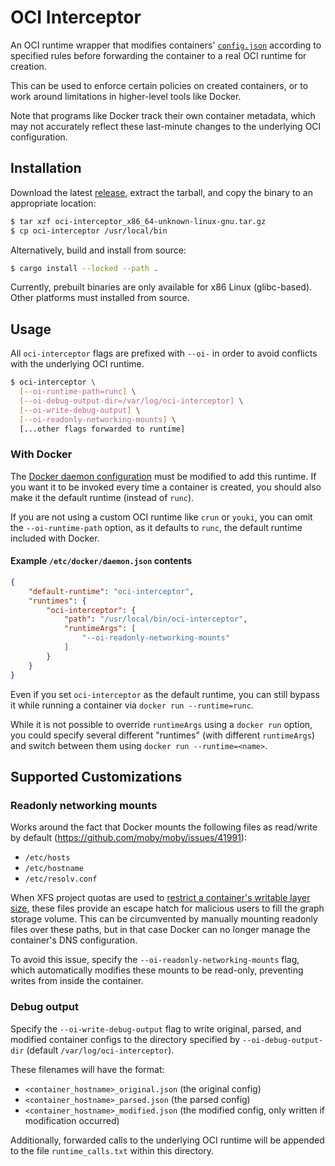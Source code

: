 # OCI Interceptor

An OCI runtime wrapper that modifies containers'
[`config.json`](https://github.com/opencontainers/runtime-spec/blob/master/config.md) according to
specified rules before forwarding the container to a real OCI runtime for creation.

This can be used to enforce certain policies on created containers, or to work around limitations
in higher-level tools like Docker.

Note that programs like Docker track their own container metadata, which may not accurately reflect
these last-minute changes to the underlying OCI configuration.

## Installation

Download the latest [release](https://github.com/picoCTF/oci-interceptor/releases), extract the tarball, and copy the binary to an appropriate location:

```bash
$ tar xzf oci-interceptor_x86_64-unknown-linux-gnu.tar.gz
$ cp oci-interceptor /usr/local/bin
```

Alternatively, build and install from source:

```bash
$ cargo install --locked --path .
```

Currently, prebuilt binaries are only available for x86 Linux (glibc-based). Other platforms must installed from source.

## Usage

All `oci-interceptor` flags are prefixed with `--oi-` in order to avoid conflicts with the underlying OCI runtime.

```bash
$ oci-interceptor \
  [--oi-runtime-path=runc] \
  [--oi-debug-output-dir=/var/log/oci-interceptor] \
  [--oi-write-debug-output] \
  [--oi-readonly-networking-mounts] \
  [...other flags forwarded to runtime]
```

### With Docker

The [Docker daemon
configuration](https://docs.docker.com/engine/reference/commandline/dockerd/#daemon-configuration-file)
must be modified to add this runtime. If you want it to be invoked every time a container is
created, you should also make it the default runtime (instead of `runc`).

If you are not using a custom OCI runtime like `crun` or `youki`, you can omit the `--oi-runtime-path`
option, as it defaults to `runc`, the default runtime included with Docker.

#### Example `/etc/docker/daemon.json` contents

```json
{
    "default-runtime": "oci-interceptor",
    "runtimes": {
        "oci-interceptor": {
            "path": "/usr/local/bin/oci-interceptor",
            "runtimeArgs": [
                "--oi-readonly-networking-mounts"
            ]
        }
    }
}
```

Even if you set `oci-interceptor` as the default runtime, you can still bypass it while running a container via `docker run --runtime=runc`.

While it is not possible to override `runtimeArgs` using a `docker run` option, you could specify several different "runtimes" (with different `runtimeArgs`) and switch between them using `docker run --runtime=<name>`.

## Supported Customizations

### Readonly networking mounts

Works around the fact that Docker mounts the following files as read/write by default (https://github.com/moby/moby/issues/41991):

- `/etc/hosts`
- `/etc/hostname`
- `/etc/resolv.conf`

When XFS project quotas are used to [restrict a container's writable layer
size](https://github.com/moby/moby/pull/24771), these files provide an escape hatch for malicious
users to fill the graph storage volume. This can be circumvented by manually mounting readonly files
over these paths, but in that case Docker can no longer manage the container's DNS configuration.

To avoid this issue, specify the `--oi-readonly-networking-mounts` flag, which automatically modifies
these mounts to be read-only, preventing writes from inside the container.

### Debug output

Specify the `--oi-write-debug-output` flag to write original, parsed, and modified container configs to the directory specified by `--oi-debug-output-dir` (default `/var/log/oci-interceptor`).

These filenames will have the format:
- `<container_hostname>_original.json` (the original config)
- `<container_hostname>_parsed.json` (the parsed config)
- `<container_hostname>_modified.json` (the modified config, only written if modification occurred)

Additionally, forwarded calls to the underlying OCI runtime will be appended to the file `runtime_calls.txt` within this directory.
